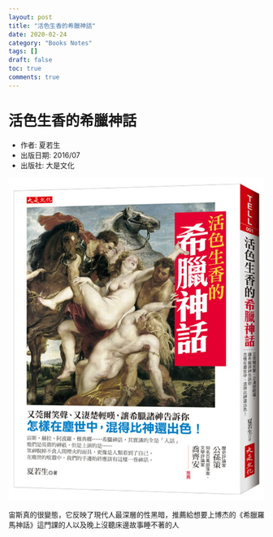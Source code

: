 ```yaml
---
layout: post
title: "活色生香的希臘神話"
date: 2020-02-24
category: "Books Notes"
tags: []
draft: false
toc: true
comments: true
---
```


# 活色生香的希臘神話
* 作者: 夏若生
* 出版日期: 2016/07
* 出版社: 大是文化

![](/assets/posts/活色生香的希臘文化.jpg)
<!-- more -->

宙斯真的很變態，它反映了現代人最深層的性黑暗，推薦給想要上博杰的《希臘羅馬神話》這門課的人以及晚上沒聽床邊故事睡不著的人
